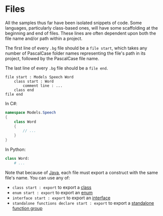 # Files

All the samples thus far have been isolated snippets of code.
Some languages, particularly class-based ones, will have some scaffolding at the beginning and end of files.
These lines are often dependent upon both the file name and/or path within a project.

The first line of every `.bg` file should be a `file start`, which takes any number of PascalCase folder names representing the file's path in its project, followed by the PascalCase file name.

The last line of every `.bg` file should be a `file end`.

```budgie
file start : Models Speech Word
    class start : Word
        comment line : ...
    class end
file end
```

In C#:

```csharp
namespace Models.Speech
{
    class Word
    {
        // ...
    }
}
```

In Python:

```python
class Word:
    # ...
```

Note that because of [Java](https://docs.oracle.com/javase/specs/jls/se8/html/jls-7.html#jls-7.6), each file must export a construct with the same file's name.
You can use any of:

* `class start : export` to export a [class](./classes.md)
* `enum start : export` to export an [enum](./enums.md)
* `interface start : export` to export an [interface](./interfaces.md)
* `standalone functions declare start : export` to export a [standalone function group](./standalone-functions.md)
